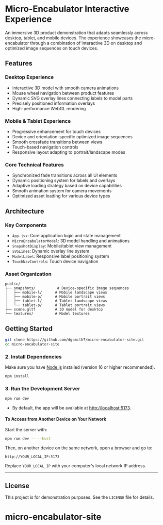 # Micro-Encabulator Interactive Experience

An immersive 3D product demonstration that adapts seamlessly across desktop, tablet, and mobile devices. The experience showcases the micro-encabulator through a combination of interactive 3D on desktop and optimized image sequences on touch devices.

## Features

### Desktop Experience

- Interactive 3D model with smooth camera animations
- Mouse wheel navigation between product features
- Dynamic SVG overlay lines connecting labels to model parts
- Precisely positioned information overlays
- High-performance WebGL rendering

### Mobile & Tablet Experience

- Progressive enhancement for touch devices
- Device and orientation-specific optimized image sequences
- Smooth crossfade transitions between views
- Touch-based navigation controls
- Responsive layout adapting to portrait/landscape modes

### Core Technical Features

- Synchronized fade transitions across all UI elements
- Dynamic positioning system for labels and overlays
- Adaptive loading strategy based on device capabilities
- Smooth animation system for camera movements
- Optimized asset loading for various device types

## Architecture

### Key Components

- `App.jsx`: Core application logic and state management
- `MicroEncabulatorModel`: 3D model handling and animations
- `SnapshotDisplay`: Mobile/tablet view management
- `SVGLines`: Dynamic overlay line system
- `ModelLabel`: Responsive label positioning system
- `TouchNavControls`: Touch device navigation

### Asset Organization

```
public/
├── snapshots/          # Device-specific image sequences
│   ├── mobile-l/      # Mobile landscape views
│   ├── mobile-p/      # Mobile portrait views
│   ├── tablet-l/      # Tablet landscape views
│   └── tablet-p/      # Tablet portrait views
├── scene.gltf         # 3D model for desktop
└── textures/          # Model textures
```

## Getting Started

```sh
git clone https://github.com/dgsmith7/micro-encabulator-site.git
cd micro-encabulator-site
```

### 2. Install Dependencies

Make sure you have [Node.js](https://nodejs.org/) installed (version 16 or higher recommended).

```sh
npm install
```

### 3. Run the Development Server

```sh
npm run dev
```

- By default, the app will be available at [http://localhost:5173](http://localhost:5173).

#### To Access from Another Device on Your Network

Start the server with:

```sh
npm run dev -- --host
```

Then, on another device on the same network, open a browser and go to:

```
http://YOUR_LOCAL_IP:5173
```

Replace `YOUR_LOCAL_IP` with your computer's local network IP address.

---

## License

This project is for demonstration purposes. See the `LICENSE` file for details.

# micro-encabulator-site
